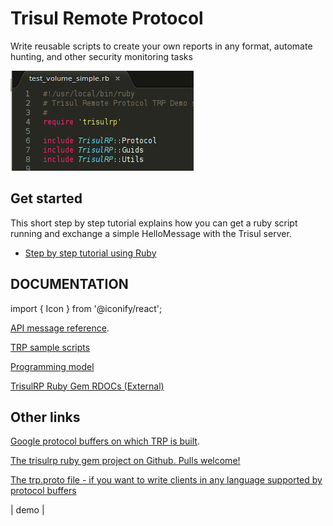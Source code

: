 # Trisul Remote Protocol

Write reusable scripts to create your own reports in any format, automate hunting, and other security monitoring tasks

![](./images/trp_sample.png)

## Get started

This short step by step tutorial explains how you can get a ruby script running and exchange a simple HelloMessage with the Trisul server.

- [Step by step tutorial using Ruby](https://trisul.org/docs/trp/trpgemsteps.html)

## DOCUMENTATION

import { Icon } from '@iconify/react';

<Icon icon="mdi:github" height="25" /> [API message reference](https://github.com/trisulnsm/trisul-scripts/blob/master/trp/trp_proto.md ). 

<Icon icon="mdi:github" height="25" />  [TRP sample scripts](https://github.com/trisulnsm/trisul-scripts/tree/master/trp )

<Icon icon="logos:chrome" height="25" /> [Programming model](https://github.com/trisulnsm/trisul-scripts/tree/master/trp) 

<Icon icon="logos:chrome" height="25" /> [TrisulRP Ruby Gem RDOCs (External)](https://github.com/trisulnsm/trisul-scripts/tree/master/trp)

## Other links

<Icon icon="mdi:github" height="25" /> [Google protocol buffers on which TRP is built](https://github.com/protocolbuffers/protobuf).

<Icon icon="mdi:github" height="25" /> [The trisulrp ruby gem project on Github. Pulls welcome!](https://github.com/trisulnsm/trisulrp)

<Icon icon="logos:chrome" height="25" /> [ The trp.proto file - if you want to write clients in any language supported by protocol buffers](https://trisul.org/docs/ref/trpproto.html)

| demo | 
